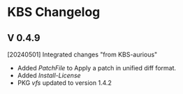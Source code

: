 # KBS Changelog

## V 0.4.9

[20240501] Integrated changes "from KBS-aurious"
  - Added *PatchFile* to Apply a patch in unified diff format.
  - Added *Install-License*
  - PKG *vfs* updated to version 1.4.2